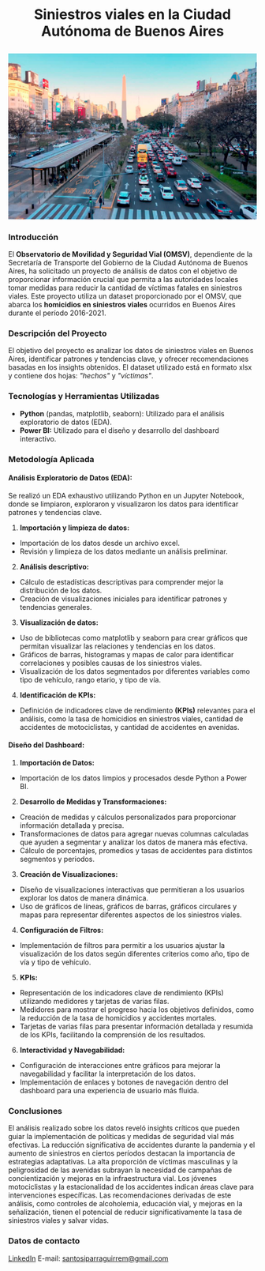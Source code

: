 # <p align=center>Siniestros viales en la Ciudad Autónoma de Buenos Aires</p>

![alt text](Imagenes/image.jpg)

### Introducción

El **Observatorio de Movilidad y Seguridad Vial (OMSV)**, dependiente de la Secretaría de Transporte del Gobierno de la Ciudad Autónoma de Buenos Aires, ha solicitado un proyecto de análisis de datos con el objetivo de proporcionar información crucial que permita a las autoridades locales tomar medidas para reducir la cantidad de víctimas fatales en siniestros viales. Este proyecto utiliza un dataset proporcionado por el OMSV, que abarca los **homicidios en siniestros viales** ocurridos en Buenos Aires durante el período 2016-2021.

### Descripción del Proyecto
El objetivo del proyecto es analizar los datos de siniestros viales en Buenos Aires, identificar patrones y tendencias clave, y ofrecer recomendaciones basadas en los insights obtenidos. El dataset utilizado está en formato xlsx y contiene dos hojas: *"hechos"* y *"víctimas"*.

### Tecnologías y Herramientas Utilizadas
- **Python** (pandas, matplotlib, seaborn): Utilizado para el análisis exploratorio de datos (EDA).
- **Power BI:** Utilizado para el diseño y desarrollo del dashboard interactivo.

### Metodología Aplicada

#### Análisis Exploratorio de Datos (EDA):

Se realizó un EDA exhaustivo utilizando Python en un Jupyter Notebook, donde se limpiaron, exploraron y visualizaron los datos para identificar patrones y tendencias clave. 

1) **Importación y limpieza de datos:**
- Importación de los datos desde un archivo excel.
- Revisión y limpieza de los datos mediante un análisis preliminar.

2) **Análisis descriptivo:**
- Cálculo de estadísticas descriptivas para comprender mejor la distribución de los datos.
- Creación de visualizaciones iniciales para identificar patrones y tendencias generales.

3) **Visualización de datos:**
- Uso de bibliotecas como matplotlib y seaborn para crear gráficos que permitan visualizar las relaciones y tendencias en los datos.
- Gráficos de barras, histogramas y mapas de calor para identificar correlaciones y posibles causas de los siniestros viales.
- Visualización de los datos segmentados por diferentes variables como tipo de vehículo, rango etario, y tipo de vía.

4) **Identificación de KPIs:**

- Definición de indicadores clave de rendimiento **(KPIs)** relevantes para el análisis, como la tasa de homicidios en siniestros viales, cantidad de accidentes de motociclistas, y cantidad de accidentes en avenidas.

#### Diseño del Dashboard:

1) **Importación de Datos:**

- Importación de los datos limpios y procesados desde Python a Power BI.

2) **Desarrollo de Medidas y Transformaciones:**

- Creación de medidas y cálculos personalizados para proporcionar información detallada y precisa.
- Transformaciones de datos para agregar nuevas columnas calculadas que ayuden a segmentar y analizar los datos de manera más efectiva.
- Cálculo de porcentajes, promedios y tasas de accidentes para distintos segmentos y periodos.

3) **Creación de Visualizaciones:**

- Diseño de visualizaciones interactivas que permitieran a los usuarios explorar los datos de manera dinámica.
- Uso de gráficos de líneas, gráficos de barras, gráficos circulares y mapas para representar diferentes aspectos de los siniestros viales.

4) **Configuración de Filtros:**

- Implementación de filtros para permitir a los usuarios ajustar la visualización de los datos según diferentes criterios como año, tipo de vía y tipo de vehículo.

5) **KPIs:**

- Representación de los indicadores clave de rendimiento (KPIs) utilizando medidores y tarjetas de varias filas.
- Medidores para mostrar el progreso hacia los objetivos definidos, como la reducción de la tasa de homicidios y accidentes mortales.
- Tarjetas de varias filas para presentar información detallada y resumida de los KPIs, facilitando la comprensión de los resultados.

6) **Interactividad y Navegabilidad:**

- Configuración de interacciones entre gráficos para mejorar la navegabilidad y facilitar la interpretación de los datos.
- Implementación de enlaces y botones de navegación dentro del dashboard para una experiencia de usuario más fluida.

### Conclusiones

El análisis realizado sobre los datos reveló insights críticos que pueden guiar la implementación de políticas y medidas de seguridad vial más efectivas. La reducción significativa de accidentes durante la pandemia y el aumento de siniestros en ciertos períodos destacan la importancia de estrategias adaptativas. La alta proporción de víctimas masculinas y la peligrosidad de las avenidas subrayan la necesidad de campañas de concientización y mejoras en la infraestructura vial. Los jóvenes motociclistas y la estacionalidad de los accidentes indican áreas clave para intervenciones específicas. Las recomendaciones derivadas de este análisis, como controles de alcoholemia, educación vial, y mejoras en la señalización, tienen el potencial de reducir significativamente la tasa de siniestros viales y salvar vidas.

### Datos de contacto

[LinkedIn](https://www.linkedin.com/in/santos-iparraguirre-b738a82b3/)
E-mail: santosiparraguirrem@gmail.com